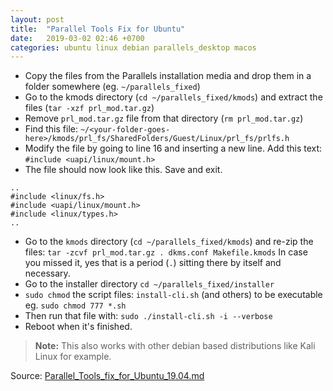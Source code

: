 ```yaml
---
layout: post
title:  "Parallel Tools Fix for Ubuntu"
date:   2019-03-02 02:46 +0700
categories: ubuntu linux debian parallels_desktop macos
---
```

- Copy the files from the Parallels installation media and drop them in a folder somewhere (eg. `~/parallels_fixed`)
- Go to the kmods directory (`cd ~/parallels_fixed/kmods`) and extract the files (`tar -xzf prl_mod.tar.gz`)
- Remove `prl_mod.tar.gz` file from that directory (`rm prl_mod.tar.gz`)
- Find this file: `~/<your-folder-goes-here>/kmods/prl_fs/SharedFolders/Guest/Linux/prl_fs/prlfs.h`
- Modify the file by going to line 16 and inserting a new line. Add this text: `#include <uapi/linux/mount.h>`
- The file should now look like this. Save and exit.

```
..
#include <linux/fs.h>
#include <uapi/linux/mount.h>
#include <linux/types.h>
..
```

- Go to the `kmods` directory (`cd ~/parallels_fixed/kmods`) and re-zip the files: `tar -zcvf prl_mod.tar.gz . dkms.conf Makefile.kmods` In case you missed it, yes that is a period (`.`) sitting there by itself and necessary.
- Go to the installer directory `cd ~/parallels_fixed/installer`
- `sudo chmod` the script files: `install-cli.sh` (and others) to be executable eg. `sudo chmod 777 *.sh`
- Then run that file with: `sudo ./install-cli.sh -i --verbose`
- Reboot when it's finished.

> **Note:** This also works with other debian based distributions like Kali Linux for example.

Source: [Parallel_Tools_fix_for_Ubuntu_19.04.md](https://gist.github.com/mag911/1a5583a766467d6023584d738cee0d98)

